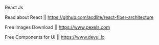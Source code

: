 React Js

Read about React || https://github.com/acdlite/react-fiber-architecture

Free Images Download || https://www.pexels.com

Free Components for UI || https://www.devui.io
